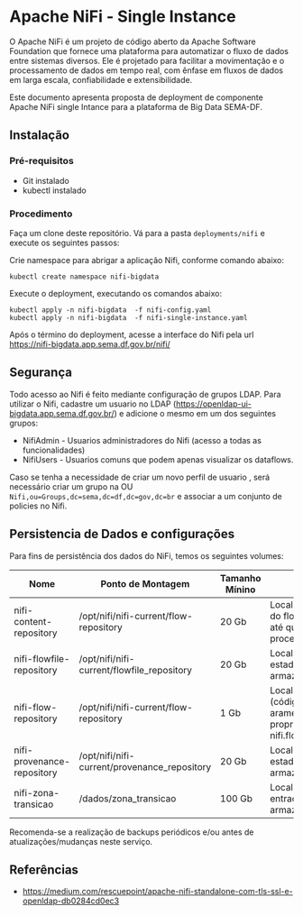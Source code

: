 
# Apache NiFi - Single Instance

O Apache NiFi é um projeto de código aberto da Apache Software Foundation que fornece uma plataforma para automatizar o fluxo de dados entre sistemas diversos. Ele é projetado para facilitar a movimentação e o processamento de dados em tempo real, com ênfase em fluxos de dados em larga escala, confiabilidade e extensibilidade.

Este documento apresenta proposta de  deployment de componente Apache NiFi single Intance para a plataforma de Big Data SEMA-DF.

## Instalação

### Pré-requisitos

* Git instalado
* kubectl instalado 

### Procedimento

Faça um clone deste repositório. Vá para a pasta ``deployments/nifi`` e execute os seguintes passos:


Crie namespace para abrigar a aplicação  Nifi, conforme comando abaixo:

```
kubectl create namespace nifi-bigdata

```

Execute  o deployment, executando os comandos abaixo:

```
kubectl apply -n nifi-bigdata  -f nifi-config.yaml
kubectl apply -n nifi-bigdata  -f nifi-single-instance.yaml
```

Após o término do deployment, acesse a interface do Nifi pela url  https://nifi-bigdata.app.sema.df.gov.br/nifi/


## Segurança

Todo acesso ao Nifi é feito mediante configuração de grupos LDAP. Para utilizar o Nifi, cadastre um usuario no LDAP (https://openldap-ui-bigdata.app.sema.df.gov.br/)
e adicione o mesmo em um dos seguintes grupos:

* NifiAdmin - Usuarios administradores do Nifi (acesso a todas as funcionalidades)
* NifiUsers - Usuarios comuns que podem apenas visualizar os dataflows.

Caso se tenha a necessidade de criar um novo perfil de usuario , será necessário criar um grupo na OU  ``Nifi,ou=Groups,dc=sema,dc=df,dc=gov,dc=br`` e associar a um conjunto de policies no Nifi.



## Persistencia de Dados e configurações 

Para fins de persistência dos dados do NiFi, temos  os seguintes volumes:


| Nome | Ponto de Montagem | Tamanho Mínino | Descrição | 
|---|---|---|---| 
| nifi-content-repository | /opt/nifi/nifi-current/flow-repository | 20 Gb | Local onde o conteúdo do flow é armazenado, até que o mesmo seja processado. |  
| nifi-flowfile-repository | /opt/nifi/nifi-current/flowfile_repository | 20 Gb | Local onde o conrole do estado do flow é armazenado. | 
| nifi-flow-repository | /opt/nifi/nifi-current/flow-repository | 1 Gb | Local onde os flowfile (código) são aramendados. Ver propriedade nifi.flow.configuration.file | 
| nifi-provenance-repository | /opt/nifi/nifi-current/provenance_repository | 20 Gb | Local onde o conrole do estado do flow é armazenado. | 
| nifi-zona-transicao | /dados/zona_transicao | 100 Gb | Local onde arquivos de entrada e saída são armazenados. | 

Recomenda-se a realização de backups periódicos e/ou antes de atualizações/mudanças neste serviço.

## Referências

* https://medium.com/rescuepoint/apache-nifi-standalone-com-tls-ssl-e-openldap-db0284cd0ec3